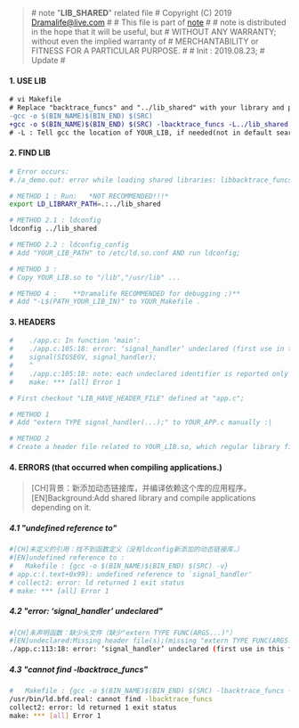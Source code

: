 > \# note "**LIB_SHARED**" related file
\# Copyright (C) 2019 Dramalife@live.com
\# 
\# This file is part of [note](https://github.com/Dramalife/note.git)
\# 
\# note is distributed in the hope that it will be useful, but
\# WITHOUT ANY WARRANTY; without even the implied warranty of
\# MERCHANTABILITY or FITNESS FOR A PARTICULAR PURPOSE.
\#
\# Init : 2019.08.23;
\# Update 
\#

#### 1. USE LIB

```diff
# vi Makefile
# Replace "backtrace_funcs" and "../lib_shared" with your library and path.
-gcc -o $(BIN_NAME)$(BIN_END) $(SRC)
+gcc -o $(BIN_NAME)$(BIN_END) $(SRC) -lbacktrace_funcs -L../lib_shared
# -L : Tell gcc the location of YOUR_LIB, if needed(not in default search path, like /lib);
```

#### 2. FIND LIB

```bash
# Error occurs:
#./a_demo.out: error while loading shared libraries: libbacktrace_funcs.so: cannot open shared object file: No such file or directory

# METHOD 1 : Run:   *NOT RECOMMENDED!!!*
export LD_LIBRARY_PATH=.:../lib_shared

# METHOD 2.1 : ldconfig 
ldconfig ../lib_shared

# METHOD 2.2 : ldconfig_config
# Add "YOUR_LIB_PATH" to /etc/ld.so.conf AND run ldconfig;

# METHOD 3 : 
# Copy YOUR_LIB.so to "/lib","/usr/lib" ...

# METHOD 4 :	**Dramalife RECOMMENDED for debugging ;)**
# Add "-L$(PATH_YOUR_LIB_IN)" to YOUR_Makefile .

```

#### 3. HEADERS

```bash
#    ./app.c: In function ‘main’:
#    ./app.c:105:18: error: ‘signal_handler’ undeclared (first use in this function)
#    signal(SIGSEGV, signal_handler); 
#    ^
#    ./app.c:105:18: note: each undeclared identifier is reported only once for each function it appears in
#    make: *** [all] Error 1

# First checkout "LIB_HAVE_HEADER_FILE" defined at "app.c";

# METHOD 1
# Add "extern TYPE signal_handler(...);" to YOUR_APP.c manually :|

# METHOD 2
# Create a header file related to YOUR_LIB.so, which regular library files are like ;)

```

#### 4. ERRORS (that occurred when compiling applications.)
> [CH]背景：新添加动态链接库，并编译依赖这个库的应用程序。
> [EN]Background:Add shared library and compile applications depending on it.

##### 4.1 "undefined reference to"

```bash
#[CH]未定义的引用：找不到函数定义（没有ldconfig新添加的动态链接库，）
#[EN]undefined reference to : 
#	Makefile : {gcc -o $(BIN_NAME)$(BIN_END) $(SRC) -v}
# app.c:(.text+0x99): undefined reference to `signal_handler'
# collect2: error: ld returned 1 exit status
# make: *** [all] Error 1
```

##### 4.2 "error: ‘signal_handler’ undeclared"

```bash
#[CH]未声明函数：缺少头文件（缺少"extern TYPE FUNC(ARGS...)"）
#[EN]undeclared:Missing header file(s);(missing "extern TYPE FUNC(ARGS...)")
./app.c:113:18: error: ‘signal_handler’ undeclared (first use in this function)
```

##### 4.3 "cannot find -lbacktrace_funcs"

```bash
#	Makefile : {gcc -o $(BIN_NAME)$(BIN_END) $(SRC) -lbacktrace_funcs -L../lib_gg -v}
/usr/bin/ld.bfd.real: cannot find -lbacktrace_funcs
collect2: error: ld returned 1 exit status
make: *** [all] Error 1
```

